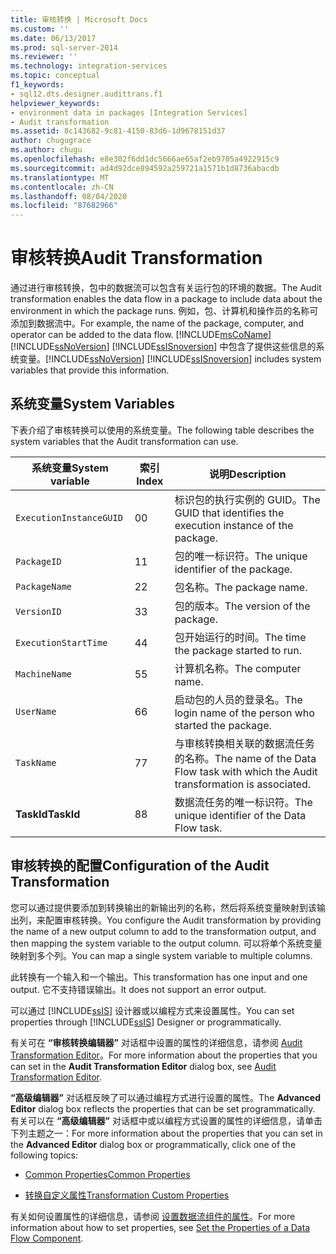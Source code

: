 ```yaml
---
title: 审核转换 | Microsoft Docs
ms.custom: ''
ms.date: 06/13/2017
ms.prod: sql-server-2014
ms.reviewer: ''
ms.technology: integration-services
ms.topic: conceptual
f1_keywords:
- sql12.dts.designer.audittrans.f1
helpviewer_keywords:
- environment data in packages [Integration Services]
- Audit transformation
ms.assetid: 8c143682-9c81-4150-83d6-1d9678151d37
author: chugugrace
ms.author: chugu
ms.openlocfilehash: e8e302f6dd1dc5666ae65af2eb9705a4922915c9
ms.sourcegitcommit: ad4d92dce894592a259721a1571b1d8736abacdb
ms.translationtype: MT
ms.contentlocale: zh-CN
ms.lasthandoff: 08/04/2020
ms.locfileid: "87682966"
---
```

# <a name="audit-transformation"></a><span data-ttu-id="f94a6-102">审核转换</span><span class="sxs-lookup"><span data-stu-id="f94a6-102">Audit Transformation</span></span>
  <span data-ttu-id="f94a6-103">通过进行审核转换，包中的数据流可以包含有关运行包的环境的数据。</span><span class="sxs-lookup"><span data-stu-id="f94a6-103">The Audit transformation enables the data flow in a package to include data about the environment in which the package runs.</span></span> <span data-ttu-id="f94a6-104">例如，包、计算机和操作员的名称可添加到数据流中。</span><span class="sxs-lookup"><span data-stu-id="f94a6-104">For example, the name of the package, computer, and operator can be added to the data flow.</span></span> [!INCLUDE[msCoName](../../../includes/msconame-md.md)] <span data-ttu-id="f94a6-105">[!INCLUDE[ssNoVersion](../../../includes/ssnoversion-md.md)] [!INCLUDE[ssISnoversion](../../../includes/ssisnoversion-md.md)] 中包含了提供这些信息的系统变量。</span><span class="sxs-lookup"><span data-stu-id="f94a6-105">[!INCLUDE[ssNoVersion](../../../includes/ssnoversion-md.md)] [!INCLUDE[ssISnoversion](../../../includes/ssisnoversion-md.md)] includes system variables that provide this information.</span></span>  
  
## <a name="system-variables"></a><span data-ttu-id="f94a6-106">系统变量</span><span class="sxs-lookup"><span data-stu-id="f94a6-106">System Variables</span></span>  
 <span data-ttu-id="f94a6-107">下表介绍了审核转换可以使用的系统变量。</span><span class="sxs-lookup"><span data-stu-id="f94a6-107">The following table describes the system variables that the Audit transformation can use.</span></span>  
  
|<span data-ttu-id="f94a6-108">系统变量</span><span class="sxs-lookup"><span data-stu-id="f94a6-108">System variable</span></span>|<span data-ttu-id="f94a6-109">索引</span><span class="sxs-lookup"><span data-stu-id="f94a6-109">Index</span></span>|<span data-ttu-id="f94a6-110">说明</span><span class="sxs-lookup"><span data-stu-id="f94a6-110">Description</span></span>|  
|---------------------|-----------|-----------------|  
|`ExecutionInstanceGUID`|<span data-ttu-id="f94a6-111">0</span><span class="sxs-lookup"><span data-stu-id="f94a6-111">0</span></span>|<span data-ttu-id="f94a6-112">标识包的执行实例的 GUID。</span><span class="sxs-lookup"><span data-stu-id="f94a6-112">The GUID that identifies the execution instance of the package.</span></span>|  
|`PackageID`|<span data-ttu-id="f94a6-113">1</span><span class="sxs-lookup"><span data-stu-id="f94a6-113">1</span></span>|<span data-ttu-id="f94a6-114">包的唯一标识符。</span><span class="sxs-lookup"><span data-stu-id="f94a6-114">The unique identifier of the package.</span></span>|  
|`PackageName`|<span data-ttu-id="f94a6-115">2</span><span class="sxs-lookup"><span data-stu-id="f94a6-115">2</span></span>|<span data-ttu-id="f94a6-116">包名称。</span><span class="sxs-lookup"><span data-stu-id="f94a6-116">The package name.</span></span>|  
|`VersionID`|<span data-ttu-id="f94a6-117">3</span><span class="sxs-lookup"><span data-stu-id="f94a6-117">3</span></span>|<span data-ttu-id="f94a6-118">包的版本。</span><span class="sxs-lookup"><span data-stu-id="f94a6-118">The version of the package.</span></span>|  
|`ExecutionStartTime`|<span data-ttu-id="f94a6-119">4</span><span class="sxs-lookup"><span data-stu-id="f94a6-119">4</span></span>|<span data-ttu-id="f94a6-120">包开始运行的时间。</span><span class="sxs-lookup"><span data-stu-id="f94a6-120">The time the package started to run.</span></span>|  
|`MachineName`|<span data-ttu-id="f94a6-121">5</span><span class="sxs-lookup"><span data-stu-id="f94a6-121">5</span></span>|<span data-ttu-id="f94a6-122">计算机名称。</span><span class="sxs-lookup"><span data-stu-id="f94a6-122">The computer name.</span></span>|  
|`UserName`|<span data-ttu-id="f94a6-123">6</span><span class="sxs-lookup"><span data-stu-id="f94a6-123">6</span></span>|<span data-ttu-id="f94a6-124">启动包的人员的登录名。</span><span class="sxs-lookup"><span data-stu-id="f94a6-124">The login name of the person who started the package.</span></span>|  
|`TaskName`|<span data-ttu-id="f94a6-125">7</span><span class="sxs-lookup"><span data-stu-id="f94a6-125">7</span></span>|<span data-ttu-id="f94a6-126">与审核转换相关联的数据流任务的名称。</span><span class="sxs-lookup"><span data-stu-id="f94a6-126">The name of the Data Flow task with which the Audit transformation is associated.</span></span>|  
|<span data-ttu-id="f94a6-127">**TaskId**</span><span class="sxs-lookup"><span data-stu-id="f94a6-127">**TaskId**</span></span>|<span data-ttu-id="f94a6-128">8</span><span class="sxs-lookup"><span data-stu-id="f94a6-128">8</span></span>|<span data-ttu-id="f94a6-129">数据流任务的唯一标识符。</span><span class="sxs-lookup"><span data-stu-id="f94a6-129">The unique identifier of the Data Flow task.</span></span>|  
  
## <a name="configuration-of-the-audit-transformation"></a><span data-ttu-id="f94a6-130">审核转换的配置</span><span class="sxs-lookup"><span data-stu-id="f94a6-130">Configuration of the Audit Transformation</span></span>  
 <span data-ttu-id="f94a6-131">您可以通过提供要添加到转换输出的新输出列的名称，然后将系统变量映射到该输出列，来配置审核转换。</span><span class="sxs-lookup"><span data-stu-id="f94a6-131">You configure the Audit transformation by providing the name of a new output column to add to the transformation output, and then mapping the system variable to the output column.</span></span> <span data-ttu-id="f94a6-132">可以将单个系统变量映射到多个列。</span><span class="sxs-lookup"><span data-stu-id="f94a6-132">You can map a single system variable to multiple columns.</span></span>  
  
 <span data-ttu-id="f94a6-133">此转换有一个输入和一个输出。</span><span class="sxs-lookup"><span data-stu-id="f94a6-133">This transformation has one input and one output.</span></span> <span data-ttu-id="f94a6-134">它不支持错误输出。</span><span class="sxs-lookup"><span data-stu-id="f94a6-134">It does not support an error output.</span></span>  
  
 <span data-ttu-id="f94a6-135">可以通过 [!INCLUDE[ssIS](../../../includes/ssis-md.md)] 设计器或以编程方式来设置属性。</span><span class="sxs-lookup"><span data-stu-id="f94a6-135">You can set properties through [!INCLUDE[ssIS](../../../includes/ssis-md.md)] Designer or programmatically.</span></span>  
  
 <span data-ttu-id="f94a6-136">有关可在 **“审核转换编辑器”** 对话框中设置的属性的详细信息，请参阅 [Audit Transformation Editor](../../audit-transformation-editor.md)。</span><span class="sxs-lookup"><span data-stu-id="f94a6-136">For more information about the properties that you can set in the **Audit Transformation Editor** dialog box, see [Audit Transformation Editor](../../audit-transformation-editor.md).</span></span>  
  
 <span data-ttu-id="f94a6-137">**“高级编辑器”** 对话框反映了可以通过编程方式进行设置的属性。</span><span class="sxs-lookup"><span data-stu-id="f94a6-137">The **Advanced Editor** dialog box reflects the properties that can be set programmatically.</span></span> <span data-ttu-id="f94a6-138">有关可以在 **“高级编辑器”** 对话框中或以编程方式设置的属性的详细信息，请单击下列主题之一：</span><span class="sxs-lookup"><span data-stu-id="f94a6-138">For more information about the properties that you can set in the **Advanced Editor** dialog box or programmatically, click one of the following topics:</span></span>  
  
-   [<span data-ttu-id="f94a6-139">Common Properties</span><span class="sxs-lookup"><span data-stu-id="f94a6-139">Common Properties</span></span>](../../common-properties.md)  
  
-   [<span data-ttu-id="f94a6-140">转换自定义属性</span><span class="sxs-lookup"><span data-stu-id="f94a6-140">Transformation Custom Properties</span></span>](transformation-custom-properties.md)  
  
 <span data-ttu-id="f94a6-141">有关如何设置属性的详细信息，请参阅 [设置数据流组件的属性](../set-the-properties-of-a-data-flow-component.md)。</span><span class="sxs-lookup"><span data-stu-id="f94a6-141">For more information about how to set properties, see [Set the Properties of a Data Flow Component](../set-the-properties-of-a-data-flow-component.md).</span></span>  
  
  
